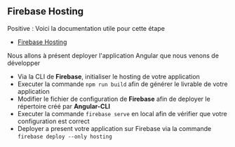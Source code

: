 ## Firebase Hosting

Positive
: Voici la documentation utile pour cette étape

- [Firebase Hosting](https://firebase.google.com/docs/hosting/)

Nous allons à présent deployer l'application Angular que nous venons de développer

- Via la CLI de **Firebase**, initialiser le hosting de votre application
- Executer la commande `npm run build` afin de générer le livrable de votre application
- Modifier le fichier de configuration de **Firebase** afin de deployer le répertoire créé par **Angular-CLI**
- Executer la commande `firebase serve` en local afin de vérifier que votre configuration est correct
- Deployer a present votre application sur Firebase via la commande `firebase deploy --only hosting`
